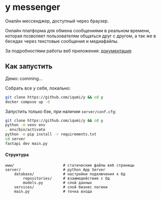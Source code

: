 # y messenger

Оналйн мессенджер, доступный через браузер.

Онлайн платформа для обмена сообщениями в реальном времени, которая позволяет пользователям общаться друг с другом, а так же в беседах через текстовые сообщения и медиафайлы.

За подробностями работы веб приложения: [документация](https://github.com/iqumi/y/blob/main/docs/README.md)

## Как запустить

Демо: comming...

Собрать все у себя, локально:

```bash
git clone https://github.com/iqumi/y && cd y
docker compose up -d
```

Запустить только бэк, при наличии `server/conf.cfg`:

```bash
git clone https://github.com/iqumi/y && cd y
python -m venv env
. env/bin/activate
python -m pip install -r requirements.txt
cd server
fastapi dev main.py
```


#### Структура

```
www/                      # статические файлы веб страницы
server/                   # python App Server
    database/             # настройки подключения к бд
        repositories/     # взаимодействие с бд
        models.py         # слой данных
    services/             # слой бизнес логики
    main.py               # точка входа
```
